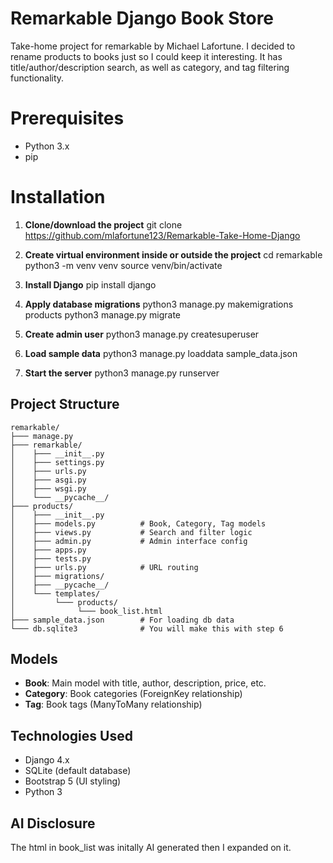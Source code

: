 # Remarkable Django Book Store
Take-home project for remarkable by Michael Lafortune. I decided to rename products to books just so I could keep it interesting. It has title/author/description search, as well as category, and tag filtering functionality.

# Prerequisites
- Python 3.x
- pip

# Installation

1. **Clone/download the project**
   git clone https://github.com/mlafortune123/Remarkable-Take-Home-Django

2. **Create virtual environment inside or outside the project**
   cd remarkable
   python3 -m venv venv
   source venv/bin/activate

3. **Install Django**
   pip install django

4. **Apply database migrations**
   python3 manage.py makemigrations products
   python3 manage.py migrate

5. **Create admin user**
   python3 manage.py createsuperuser

6. **Load sample data**
   python3 manage.py loaddata sample_data.json

7. **Start the server**
   python3 manage.py runserver

## Project Structure
```
remarkable/
├─── manage.py
├─── remarkable/
│    ├─── __init__.py
│    ├─── settings.py
│    ├─── urls.py
│    ├─── asgi.py
│    ├─── wsgi.py
│    └─── __pycache__/
├─── products/
│    ├─── __init__.py
│    ├─── models.py          # Book, Category, Tag models
│    ├─── views.py           # Search and filter logic
│    ├─── admin.py           # Admin interface config
│    ├─── apps.py
│    ├─── tests.py
│    ├─── urls.py            # URL routing
│    ├─── migrations/
│    ├─── __pycache__/
│    └─── templates/
│         └─── products/
│              └─── book_list.html
├─── sample_data.json        # For loading db data
└─── db.sqlite3              # You will make this with step 6
```

## Models

- **Book**: Main model with title, author, description, price, etc.
- **Category**: Book categories (ForeignKey relationship)
- **Tag**: Book tags (ManyToMany relationship)

## Technologies Used

- Django 4.x
- SQLite (default database)
- Bootstrap 5 (UI styling)
- Python 3

## AI Disclosure

The html in book_list was initally AI generated then I expanded on it.